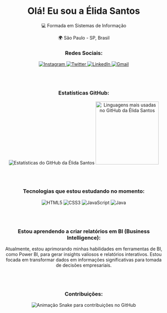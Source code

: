 <div align="center">
  <h1>Olá! Eu sou a Élida Santos</h1>
  
  <p>💻 Formada em Sistemas de Informação</p>
  <p>🌍 São Paulo - SP, Brasil</p>
  
  <h3>Redes Sociais:</h3>
  
  <a href="https://instagram.com/uaielida" target="_blank">
    <img src="https://img.shields.io/badge/Instagram-E4405F?style=for-the-badge&logo=instagram&logoColor=white" alt="Instagram">
  </a>
  <a href="https://twitter.com/uaielida" target="_blank">
    <img src="https://img.shields.io/badge/Twitter-1DA1F2?style=for-the-badge&logo=twitter&logoColor=white" alt="Twitter">
  </a>
  <a href="https://www.linkedin.com/in/elida-costa-032b731b6/" target="_blank">
    <img src="https://img.shields.io/badge/LinkedIn-0077B5?style=for-the-badge&logo=linkedin&logoColor=white" alt="LinkedIn">
  </a>
  <a href="mailto:elidacosta2020@gmail.com">
    <img src="https://img.shields.io/badge/Gmail-D14836?style=for-the-badge&logo=gmail&logoColor=white" alt="Gmail">
  </a>

  <br/><br/>

  <h3>Estatísticas GitHub:</h3>
  
  <img src="https://github-readme-stats.vercel.app/api?username=uaielida&show_icons=true&theme=synthwave" alt="Estatísticas do GitHub da Élida Santos">
  <img height="196" src="https://github-readme-stats.vercel.app/api/top-langs/?username=uaielida&layout=compact&langs_count=7&theme=synthwave" alt="Linguagens mais usadas no GitHub da Élida Santos">
  
  <br/><br/>
  
  <h3>Tecnologias que estou estudando no momento:</h3>
  
  <div>
    <img src="https://img.shields.io/badge/HTML5-E34F26?style=for-the-badge&logo=html5&logoColor=white" alt="HTML5">
    <img src="https://img.shields.io/badge/CSS3-1572B6?style=for-the-badge&logo=css3&logoColor=white" alt="CSS3">
    <img src="https://img.shields.io/badge/JavaScript-F7DF1E?style=for-the-badge&logo=javascript&logoColor=black" alt="JavaScript">
    <img src="https://img.shields.io/badge/Java-ED8B00?style=for-the-badge&logo=java&logoColor=white" alt="Java">
  </div>
  
  <br/><br/>

  <h3>Estou aprendendo a criar relatórios em BI (Business Intelligence):</h3>
  <p>Atualmente, estou aprimorando minhas habilidades em ferramentas de BI, como Power BI, para gerar insights valiosos e relatórios interativos. Estou focada em transformar dados em informações significativas para tomada de decisões empresariais.</p>

  <br/><br/>

  <!-- Animação Snake -->
  <h3>Contribuições:</h3>
  
  <img src="https://github.com/danielbped/danielbped/blob/output/github-contribution-grid-snake.svg" alt="Animação Snake para contribuições no GitHub">
</div>
